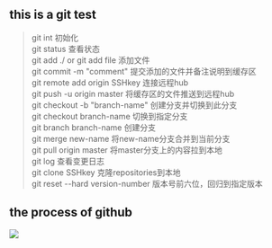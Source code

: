## this is a git test

> git int	初始化  
> git status	查看状态  
> git add ./ or git add file	添加文件  
> git commit -m "comment"	提交添加的文件并备注说明到缓存区    
> git remote add origin SSHkey	连接远程hub  
> git push -u origin master	将缓存区的文件推送到远程hub   
> git checkout -b "branch-name"	创建分支并切换到此分支  
> git checkout branch-name	切换到指定分支  
> git branch branch-name	创建分支  
> git merge new-name	将new-name分支合并到当前分支  
> git pull origin master	将master分支上的内容拉到本地  
> git log	查看变更日志  
> git clone SSHkey		克隆repositories到本地  
> git reset --hard version-number	版本号前六位，回归到指定版本  


## the process of github

![](https://img-blog.csdn.net/20180116083626003?watermark/2/text/aHR0cDovL2Jsb2cuY3Nkbi5uZXQvcXFfNDA5NDIzMjk=/font/5a6L5L2T/fontsize/400/fill/I0JBQkFCMA==/dissolve/70/gravity/SouthEast)  
